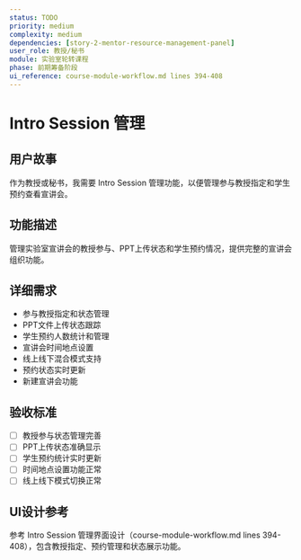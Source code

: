 ```yaml
---
status: TODO
priority: medium
complexity: medium
dependencies: [story-2-mentor-resource-management-panel]
user_role: 教授/秘书
module: 实验室轮转课程
phase: 前期筹备阶段
ui_reference: course-module-workflow.md lines 394-408
---
```


# Intro Session 管理

## 用户故事
作为教授或秘书，我需要 Intro Session 管理功能，以便管理参与教授指定和学生预约查看宣讲会。

## 功能描述
管理实验室宣讲会的教授参与、PPT上传状态和学生预约情况，提供完整的宣讲会组织功能。

## 详细需求
- 参与教授指定和状态管理
- PPT文件上传状态跟踪
- 学生预约人数统计和管理
- 宣讲会时间地点设置
- 线上线下混合模式支持
- 预约状态实时更新
- 新建宣讲会功能

## 验收标准
- [ ] 教授参与状态管理完善
- [ ] PPT上传状态准确显示
- [ ] 学生预约统计实时更新
- [ ] 时间地点设置功能正常
- [ ] 线上线下模式切换正常

## UI设计参考
参考 Intro Session 管理界面设计（course-module-workflow.md lines 394-408），包含教授指定、预约管理和状态展示功能。
